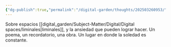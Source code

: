 ```yaml
---
{"dg-publish":true,"permalink":"/digital-garden/thoughts/202503260953/"}
---
```



Sobre espacios [[digital_garden/Subject-Matter/Digital/Digital spaces/liminales\|liminales]], y la ansiedad que pueden lograr hacer. Un poema, un recordatorio, una obra. Un lugar en donde la soledad es constante. 